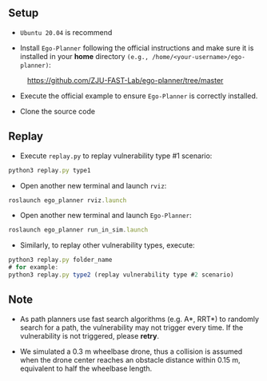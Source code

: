 ## Setup

- `Ubuntu 20.04` is recommend

- Install `Ego-Planner` following the official instructions and make sure it is installed in your **home** directory `(e.g., /home/<your-username>/ego-planner)`:  

  &emsp;<https://github.com/ZJU-FAST-Lab/ego-planner/tree/master>

- Execute the official example to ensure `Ego-Planner` is correctly installed.

- Clone the source code


## Replay 

- Execute `replay.py` to replay vulnerability type #1 scenario:
```javascript
python3 replay.py type1
```

- Open another new terminal and launch `rviz`:
```javascript
roslaunch ego_planner rviz.launch
```

- Open another new terminal and launch `Ego-Planner`:
```javascript
roslaunch ego_planner run_in_sim.launch
```

- Similarly, to replay other vulnerability types, execute:
```javascript
python3 replay.py folder_name
# for example:
python3 replay.py type2 (replay vulnerability type #2 scenario)
```

## Note
- As path planners use fast search algorithms (e.g. A*, RRT*) to randomly search for a path, the vulnerability may not trigger every time. 
If the vulnerability is not triggered, please **retry**.

- We simulated a 0.3 m wheelbase drone, thus a collision is assumed when the drone center reaches an obstacle distance within 0.15 m, equivalent to half the wheelbase length.
